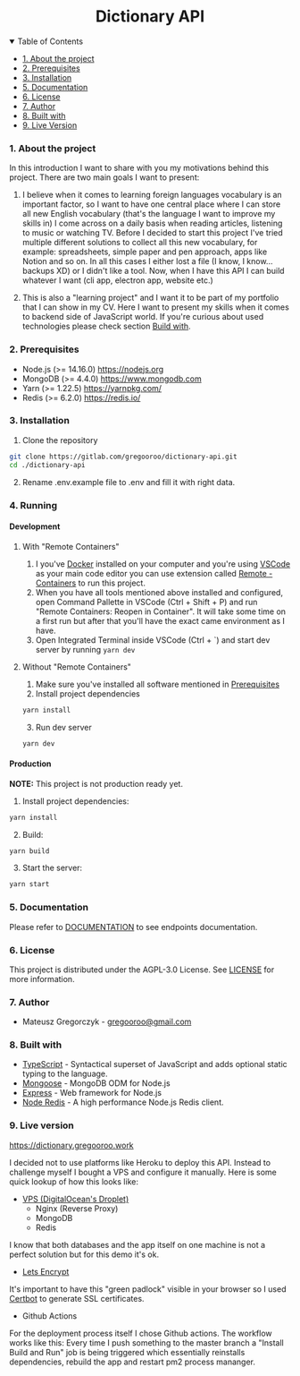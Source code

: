 <h1 align="center">
    Dictionary API
</h1>

<details open>
    <summary>Table of Contents</summary>
    
- [1. About the project](#1-about-the-project)
- [2. Prerequisites](#2-prerequisites)
- [3. Installation](#3-installation)
- [5. Documentation](#5-documentation)
- [6. License](#6-license)
- [7. Author](#7-author)
- [8. Built with](#8-built-with)
- [9. Live Version](#9-live-version)

</details>

### 1. About the project

In this introduction I want to share with you my motivations behind this project. There are two main goals I want to present:

1. I believe when it comes to learning foreign languages vocabulary is an important factor, so I want to have one central place where I can store all new English vocabulary (that's the language I want to improve my skills in) I come across on a daily basis when reading articles, listening to music or watching TV. Before I decided to start this project I've tried multiple different solutions to collect all this new vocabulary, for example: spreadsheets, simple paper and pen approach, apps like Notion and so on. In all this cases I either lost a file (I know, I know... backups XD) or I didn't like a tool. Now, when I have this API I can build whatever I want (cli app, electron app, website etc.)

2. This is also a "learning project" and I want it to be part of my portfolio that I can show in my CV. Here I want to present my skills when it comes to backend side of JavaScript world. If you're curious about used technologies please check section [Build with](#8-built-with).

### 2. Prerequisites

-   Node.js (>= 14.16.0) https://nodejs.org
-   MongoDB (>= 4.4.0) https://www.mongodb.com
-   Yarn (>= 1.22.5) https://yarnpkg.com/
-   Redis (>= 6.2.0) https://redis.io/

### 3. Installation

1. Clone the repository

```sh
git clone https://gitlab.com/gregooroo/dictionary-api.git
cd ./dictionary-api
```

2. Rename .env.example file to .env and fill it with right data.

### 4. Running

#### Development

1. With "Remote Containers"

    1. I you've [Docker](https://www.docker.com/) installed on your computer and you're using [VSCode](https://code.visualstudio.com/) as your main code editor you can use extension called [Remote - Containers](https://marketplace.visualstudio.com/items?itemName=ms-vscode-remote.remote-containers) to run this project.
    2. When you have all tools mentioned above installed and configured, open Command Pallette in VSCode (Ctrl + Shift + P) and run "Remote Containers: Reopen in Container". It will take some time on a first run but after that you'll have the exact came environment as I have.
    3. Open Integrated Terminal inside VSCode (Ctrl + \`) and start dev server by running `yarn dev`

2. Without "Remote Containers"
    1. Make sure you've installed all software mentioned in [Prerequisites](#2-prerequisites)
    2. Install project dependencies
    ```sh
    yarn install
    ```
    3. Run dev server
    ```sh
    yarn dev
    ```

#### Production

**NOTE:** This project is not production ready yet.

1. Install project dependencies:

```sh
yarn install
```

2. Build:

```sh
yarn build
```

3. Start the server:

```sh
yarn start
```

### 5. Documentation

Please refer to [DOCUMENTATION](DOCUMENTATION.md) to see endpoints documentation.

### 6. License

This project is distributed under the AGPL-3.0 License. See [LICENSE](./LICENSE) for more information.

### 7. Author

-   Mateusz Gregorczyk - gregooroo@gmail.com

### 8. Built with

-   [TypeScript](https://www.typescriptlang.org/) - Syntactical superset of JavaScript and adds optional static typing to the language.
-   [Mongoose](https://mongoosejs.com/) - MongoDB ODM for Node.js
-   [Express](https://expressjs.com/) - Web framework for Node.js
-   [Node Redis](https://github.com/NodeRedis/node-redis) - A high performance Node.js Redis client.

### 9. Live version

https://dictionary.gregooroo.work

I decided not to use platforms like Heroku to deploy this API. Instead to challenge myself I bought a VPS and configure it manually. Here is some quick lookup of how this looks like:

-   [VPS (DigitalOcean's Droplet)](https://www.digitalocean.com/)
    -   Nginx (Reverse Proxy)
    -   MongoDB
    -   Redis

I know that both databases and the app itself on one machine is not a perfect solution but for this demo it's ok.

-   [Lets Encrypt](https://letsencrypt.org/)

It's important to have this "green padlock" visible in your browser so I used [Certbot](https://certbot.eff.org/lets-encrypt/ubuntufocal-nginx) to generate SSL certificates.

-   Github Actions

For the deployment process itself I chose Github actions. The workflow works like this: Every time I push something to the master branch a "Install Build and Run" job is being triggered which essentially reinstalls dependencies, rebuild the app and restart pm2 process mananger.
